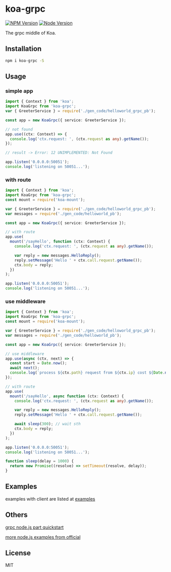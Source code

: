 # koa-grpc

[![NPM Version][npm-image]][npm-url]
[![Node Version][node-image]][node-url]

The grpc middle of Koa.

## Installation

```bash
npm i koa-grpc -S
```

## Usage

### simple app

```typescript
import { Context } from 'koa';
import KoaGrpc from 'koa-grpc';
var { GreeterService } = require('./gen_code/helloworld_grpc_pb');

const app = new KoaGrpc({ service: GreeterService });

// not found
app.use((ctx: Context) => {
  console.log('ctx.request: ', (ctx.request as any).getName());
});

// result -> Error: 12 UNIMPLEMENTED: Not Found

app.listen('0.0.0.0:50051');
console.log('listening on 50051...');
```

### with route

```typescript
import { Context } from 'koa';
import KoaGrpc from 'koa-grpc';
const mount = require('koa-mount');

var { GreeterService } = require('./gen_code/helloworld_grpc_pb');
var messages = require('./gen_code/helloworld_pb');

const app = new KoaGrpc({ service: GreeterService });

// with route
app.use(
  mount('/sayHello', function (ctx: Context) {
    console.log('ctx.request: ', (ctx.request as any).getName());

    var reply = new messages.HelloReply();
    reply.setMessage('Hello ' + ctx.call.request.getName());
    ctx.body = reply;
  })
);

app.listen('0.0.0.0:50051');
console.log('listening on 50051...');
```

### use middleware

```typescript
import { Context } from 'koa';
import KoaGrpc from 'koa-grpc';
const mount = require('koa-mount');

var { GreeterService } = require('./gen_code/helloworld_grpc_pb');
var messages = require('./gen_code/helloworld_pb');

const app = new KoaGrpc({ service: GreeterService });

// use middleware
app.use(async (ctx, next) => {
  const start = Date.now();
  await next();
  console.log(`process ${ctx.path} request from ${ctx.ip} cost ${Date.now() - start}ms`);
});

// with route
app.use(
  mount('/sayHello', async function (ctx: Context) {
    console.log('ctx.request: ', (ctx.request as any).getName());

    var reply = new messages.HelloReply();
    reply.setMessage('Hello ' + ctx.call.request.getName());

    await sleep(300); // wait sth
    ctx.body = reply;
  })
);

app.listen('0.0.0.0:50051');
console.log('listening on 50051...');

function sleep(delay = 1000) {
  return new Promise((resolve) => setTimeout(resolve, delay));
}
```

## Examples

examples with client are listed at [examples](https://github.com/cooperhsiung/koa-grpc/tree/master/examples)

## Others

[grpc node.js part quickstart](https://grpc.io/docs/languages/node/quickstart/)

[more node.js examples from official](https://github.com/grpc/grpc/tree/master/examples/node)

## License

MIT

[npm-image]: https://img.shields.io/npm/v/koa-grpc.svg
[npm-url]: https://www.npmjs.com/package/koa-grpc
[node-image]: https://img.shields.io/badge/node.js-%3E=8-brightgreen.svg
[node-url]: https://nodejs.org/download/
